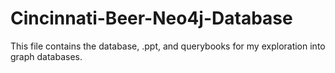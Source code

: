 Cincinnati-Beer-Neo4j-Database
==============================

This file contains the database, .ppt, and querybooks for my exploration into graph databases.   
